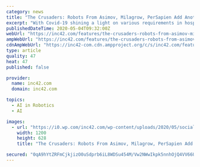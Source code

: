 ```yaml
---
category: news
title: "The Crusaders: Robots From Asimov, Milagrow, PerSapien Add Another Dimension To Covid-19 Fight"
excerpt: "With Covid-19 shining a light on various requirements in hospitals and quarantine centres, robots have come to replace human cleaners as well."
publishedDateTime: 2020-05-04T09:32:00Z
webUrl: "https://inc42.com/features/the-crusaders-robots-from-asimov-milagrow-persapien-add-another-dimension-to-covid-19-fight/"
ampWebUrl: "https://inc42.com/features/the-crusaders-robots-from-asimov-milagrow-persapien-add-another-dimension-to-covid-19-fight/amp/"
cdnAmpWebUrl: "https://inc42-com.cdn.ampproject.org/c/s/inc42.com/features/the-crusaders-robots-from-asimov-milagrow-persapien-add-another-dimension-to-covid-19-fight/amp/"
type: article
quality: 47
heat: 47
published: false

provider:
  name: inc42.com
  domain: inc42.com

topics:
  - AI in Robotics
  - AI

images:
  - url: "https://i0.wp.com/inc42.com/wp-content/uploads/2020/05/social_robot.jpg?fit=1200%2C628&#038;ssl=1"
    width: 1200
    height: 628
    title: "The Crusaders: Robots From Asimov, Milagrow, PerSapien Add Another Dimension To Covid-19 Fight"

secured: "0qA9hYtZRFmCjkjizO0uSdprb6iL8WDSu454M/Vw2NWwIkpk5nnhOjQ4VV66UZDERm2OpekqqkO4tIGZpL/5YB3/trq6JgMhuCyglc6zgU3m1lKG0J/tSCQOk58Ost6zW7DuKi72X56FpCicQl1WYTSOLnXHPXnwueb56gQngVoXrQJ0xN2wc/0PiC10cHc0RTr7lGfBzoC8cmAUKrtQonlF8gu12HDnWzMueG2yf175sc5m+xajtMcZveAquOmfnjFNOxzhTdmje9gfNbi2oDJKjWsNfRFxm07Jh9nWmJ3B1sCQkh+VJ7DJ9xtaOwBMOdztsksJcIDVQDAYzUV+72jciQybPAm2o7OYQiCdeAo/3U7qJ4nUEdeV+IJkvMahboRYBzWPAYKJ1KAwzKilHwwaS/4I8h+VtFNKtWUSCYaGtv2t49haK5eg0yinuaLYp3ceu5YfQUtdztIVkIi6XWK7K1Iw15dRd22qhU1Ht5U=;161zY7PxJncvzKDn+2FCdw=="
---
```


